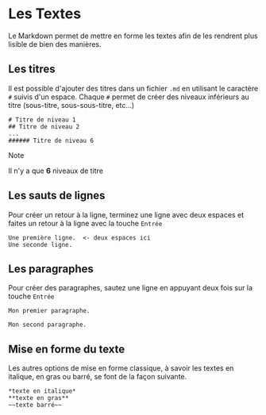 # Les Textes
Le Markdown permet de mettre en forme les textes afin de les rendrent plus lisible de bien des manières.

## Les titres
Il est possible d'ajouter des titres dans un fichier `.md` en utilisant le caractère `#` suivis d'un espace. Chaque `#` permet de créer des niveaux inférieurs au titre (sous-titre, sous-sous-titre, etc...)

```
# Titre de niveau 1
## Titre de niveau 2
...
###### Titre de niveau 6
```

> [!NOTE]
> Il n'y a que **6** niveaux de titre

## Les sauts de lignes
Pour créer un retour à la ligne, terminez une ligne avec deux espaces et faites un retour à la ligne avec la touche `Entrée`

```
Une première ligne.  <- deux espaces ici
Une seconde ligne.
```

## Les paragraphes
Pour créer des paragraphes, sautez une ligne en appuyant deux fois sur la touche `Entrée`

```
Mon premier paragraphe.

Mon second paragraphe.
```

## Mise en forme du texte
Les autres options de mise en forme classique, à savoir les textes en italique, en gras ou barré, se font de la façon suivante.

```
*texte en italique*
**texte en gras**
~~texte barré~~
```
